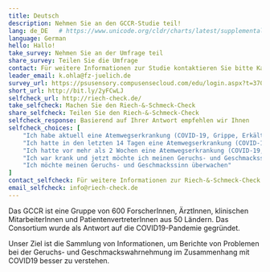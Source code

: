 ```yaml
---
title: Deutsch
description: Nehmen Sie an den GCCR-Studie teil!
lang: de_DE   # https://www.unicode.org/cldr/charts/latest/supplemental/language_territory_information.html
language: German
hello: Hallo!
take_survey: Nehmen Sie an der Umfrage teil
share_survey: Teilen Sie die Umfrage
contact: Für weitere Informationen zur Studie kontaktieren Sie bitte Kathrin Ohla
leader_email: k.ohla@fz-juelich.de
survey_url: https://psusensory.compusensecloud.com/edu/login.aspx?t=370465b8-49ef-4d1b-82cc-164593387d69
short_url: http://bit.ly/2yFCwLJ
selfcheck_url: http://riech-check.de/
take_selfcheck: Machen Sie den Riech-&-Schmeck-Check
share_selfcheck: Teilen Sie den Riech-&-Schmeck-Check
selfcheck_response: Basierend auf Ihrer Antwort empfehlen wir Ihnen
selfcheck_choices: [
    "Ich habe aktuell eine Atemwegserkrankung (COVID-19, Grippe, Erkältung)",
    "Ich hatte in den letzten 14 Tagen eine Atemwegserkrankung (COVID-19, Grippe, Erkältung)",
    "Ich hatte vor mehr als 2 Wochen eine Atemwegserkrankung (COVID-19, Grippe, Erkältung)",
    "Ich war krank und jetzt möchte ich meinen Geruchs- und Geschmackssinn überwachen",
    "Ich möchte meinen Geruchs- und Geschmackssinn überwachen"
]
contact_selfcheck: Für weitere Informationen zur Riech-&-Schmeck-Check kontaktieren Sie bitte Kathrin Ohla
email_selfcheck: info@riech-check.de
---
```

Das GCCR ist eine Gruppe von 600 ForscherInnen, ÄrztInnen, klinischen MitarbeiterInnen und PatientenvertreterInnen aus 50 Ländern. Das Consortium wurde als Antwort auf die COVID19-Pandemie gegründet. 

Unser Ziel ist die Sammlung von Informationen, um Berichte von Problemen bei der Geruchs- und Geschmackswahrnehmung im Zusammenhang mit COVID19 besser zu verstehen.
